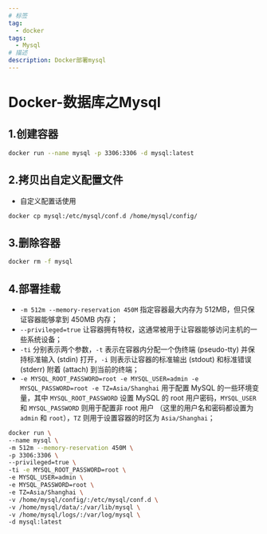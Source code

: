 ```yaml
---
# 标签
tag:
  - docker
tags:
  - Mysql
# 描述
description: Docker部署mysql
---
```

# Docker-数据库之Mysql

## 1.创建容器

```sh
docker run --name mysql -p 3306:3306 -d mysql:latest
```

## 2.拷贝出自定义配置文件

- 自定义配置话使用

```sh
docker cp mysql:/etc/mysql/conf.d /home/mysql/config/
```

## 3.删除容器

```sh
docker rm -f mysql
```

## 4.部署挂载

- `-m 512m --memory-reservation 450M` 指定容器最大内存为 512MB，但只保证容器能够拿到 450MB 内存；
- `--privileged=true` 让容器拥有特权，这通常被用于让容器能够访问主机的一些系统设备；
- `-ti` 分别表示两个参数，`-t` 表示在容器内分配一个伪终端 (pseudo-tty) 并保持标准输入 (stdin) 打开，`-i` 则表示让容器的标准输出 (stdout) 和标准错误 (stderr) 附着 (attach) 到当前的终端；
- `-e MYSQL_ROOT_PASSWORD=root -e MYSQL_USER=admin -e MYSQL_PASSWORD=root -e TZ=Asia/Shanghai` 用于配置 MySQL 的一些环境变量，其中 `MYSQL_ROOT_PASSWORD` 设置 MySQL 的 root 用户密码，`MYSQL_USER` 和 `MYSQL_PASSWORD` 则用于配置非 root 用户 （这里的用户名和密码都设置为 `admin` 和 `root`），`TZ` 则用于设置容器的时区为 `Asia/Shanghai`；

```sh
docker run \
--name mysql \
-m 512m --memory-reservation 450M \
-p 3306:3306 \
--privileged=true \
-ti -e MYSQL_ROOT_PASSWORD=root \
-e MYSQL_USER=admin \
-e MYSQL_PASSWORD=root \
-e TZ=Asia/Shanghai \
-v /home/mysql/config/:/etc/mysql/conf.d \
-v /home/mysql/data/:/var/lib/mysql \
-v /home/mysql/logs/:/var/log/mysql \
-d mysql:latest
```
